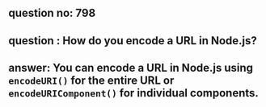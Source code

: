 
      
## question no: 798

## question : How do you encode a URL in Node.js?

## answer: You can encode a URL in Node.js using `encodeURI()` for the entire URL or `encodeURIComponent()` for individual components.
      